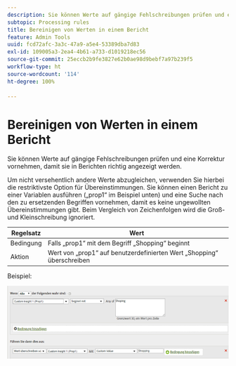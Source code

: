 ```yaml
---
description: Sie können Werte auf gängige Fehlschreibungen prüfen und eine Korrektur vornehmen, damit sie in Berichten richtig angezeigt werden.
subtopic: Processing rules
title: Bereinigen von Werten in einem Bericht
feature: Admin Tools
uuid: fcd72afc-3a3c-47a9-a5e4-53389dba7d83
exl-id: 109005a3-2ea4-4b61-a733-d1019218ec56
source-git-commit: 25eccb2b9fe3827e62b0ae98d9bebf7a97b239f5
workflow-type: ht
source-wordcount: '114'
ht-degree: 100%

---
```


# Bereinigen von Werten in einem Bericht

Sie können Werte auf gängige Fehlschreibungen prüfen und eine Korrektur vornehmen, damit sie in Berichten richtig angezeigt werden.

Um nicht versehentlich andere Werte abzugleichen, verwenden Sie hierbei die restriktivste Option für Übereinstimmungen. Sie können einen Bericht zu einer Variablen ausführen („prop1“ im Beispiel unten) und eine Suche nach den zu ersetzenden Begriffen vornehmen, damit es keine ungewollten Übereinstimmungen gibt. Beim Vergleich von Zeichenfolgen wird die Groß- und Kleinschreibung ignoriert.

| Regelsatz | Wert |
|---|---|
| Bedingung | Falls „prop1“ mit dem Begriff „Shopping“ beginnt |
| Aktion | Wert von „prop1“ auf benutzerdefinierten Wert „Shopping“ überschreiben |

Beispiel:

![](assets/clean-up-values-in-report.png)
